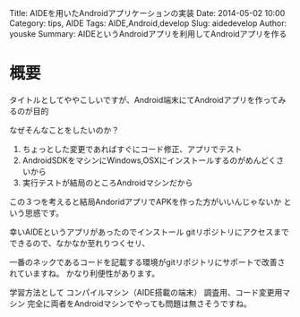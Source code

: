 Title: AIDEを用いたAndroidアプリケーションの実装
Date: 2014-05-02 10:00
Category: tips, AIDE
Tags: AIDE,Android,develop
Slug: aidedevelop
Author: youske
Summary: AIDEというAndroidアプリを利用してAndroidアプリを作る

# 概要
タイトルとしてややこしいですが、Android端末にてAndroidアプリを作ってみるのが目的

なぜそんなことをしたいのか？
1. ちょっとした変更であればすぐにコード修正、アプリでテスト
2. AndroidSDKをマシンにWindows,OSXにインストールするのがめんどくさいから
3. 実行テストが結局のところAndroidマシンだから

この３つを考えると結局AndoridアプリでAPKを作った方がいいんじゃないか
という思惑です。

幸いAIDEというアプリがあったのでインストール
gitリポジトリにアクセスまでできるので、なかなか至れりつくセリ、


一番のネックであるコードを記載する環境がgitリポジトリにサポートで改善されていますね。
かなり利便性があります。

学習方法として
コンパイルマシン（AIDE搭載の端末） 調査用、コード変更用マシン
完全に両者をAndroidマシンでやっても問題は無さそうですね。





